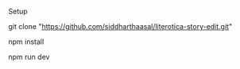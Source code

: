 Setup

git clone "https://github.com/siddharthaasal/literotica-story-edit.git"

npm install

npm run dev
